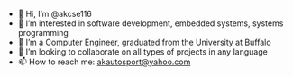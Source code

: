 - 👋 Hi, I’m @akcse116
- 👀 I’m interested in software development, embedded systems, systems programming
- 🌱 I’m a Computer Engineer, graduated from the University at Buffalo
- 💞️ I’m looking to collaborate on all types of projects in any language
- 📫 How to reach me: akautosport@yahoo.com

<!---
akcse116/akcse116 is a ✨ special ✨ repository because its `README.md` (this file) appears on your GitHub profile.
You can click the Preview link to take a look at your changes.
--->
